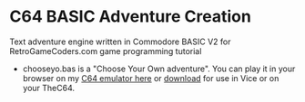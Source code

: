 # C64 BASIC Adventure Creation
Text adventure engine written in Commodore BASIC V2 for RetroGameCoders.com game programming tutorial

* chooseyo.bas is a "Choose Your Own adventure". You can play it in your browser on my [C64 emulator here](https://retrogamecoders.com/c64-emulator/?basic=choosyo.prg) or [download](https://github.com/omiq/basic-adventure/blob/main/chooseyo.prg) for use in Vice or on your TheC64.
